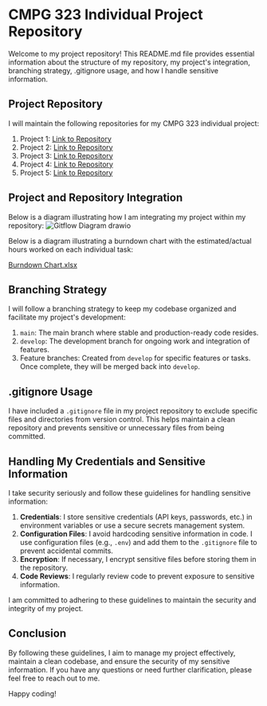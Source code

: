 # CMPG 323 Individual Project Repository

Welcome to my project repository! This README.md file provides essential information about the structure of my repository, my project's integration, branching strategy, .gitignore usage, and how I handle sensitive information.

## Project Repository

I will maintain the following repositories for my CMPG 323 individual project:

1. Project 1: [Link to Repository](https://github.com/LekgoloTumi/Project-1.git)
2. Project 2: [Link to Repository](https://github.com/LekgoloTumi/Project-2.git)
3. Project 3: [Link to Repository](https://github.com/LekgoloTumi/Project-3.git)
3. Project 4: [Link to Repository](https://github.com/LekgoloTumi/Project-4.git)
4. Project 5: [Link to Repository](https://github.com/LekgoloTumi/Project-5.git)

## Project and Repository Integration

Below is a diagram illustrating how I am integrating my project within my repository:
![Gitflow Diagram drawio](https://github.com/LekgoloTumi/CMPG-323-Overview-37663968/assets/111883458/f0dd7beb-9774-4ea5-936b-2544e4f921fc)

Below is a diagram illustrating a burndown chart with the estimated/actual hours worked on each individual task:

[Burndown Chart.xlsx](https://github.com/LekgoloTumi/CMPG-323-Overview-37663968/files/12313501/Burndown.Chart.xlsx)

## Branching Strategy

I will follow a branching strategy to keep my codebase organized and facilitate my project's development:

1. `main`: The main branch where stable and production-ready code resides.
2. `develop`: The development branch for ongoing work and integration of features.
3. Feature branches: Created from `develop` for specific features or tasks. Once complete, they will be merged back into `develop`.

## .gitignore Usage

I have included a `.gitignore` file in my project repository to exclude specific files and directories from version control. This helps maintain a clean repository and prevents sensitive or unnecessary files from being committed.

## Handling My Credentials and Sensitive Information

I take security seriously and follow these guidelines for handling sensitive information:

1. **Credentials**: I store sensitive credentials (API keys, passwords, etc.) in environment variables or use a secure secrets management system.
2. **Configuration Files**: I avoid hardcoding sensitive information in code. I use configuration files (e.g., `.env`) and add them to the `.gitignore` file to prevent accidental commits.
3. **Encryption**: If necessary, I encrypt sensitive files before storing them in the repository.
4. **Code Reviews**: I regularly review code to prevent exposure to sensitive information.

I am committed to adhering to these guidelines to maintain the security and integrity of my project.

## Conclusion

By following these guidelines, I aim to manage my project effectively, maintain a clean codebase, and ensure the security of my sensitive information. If you have any questions or need further clarification, please feel free to reach out to me.

Happy coding!
